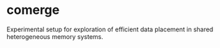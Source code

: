 # comerge
Experimental setup for exploration of efficient data placement in shared heterogeneous memory systems.
